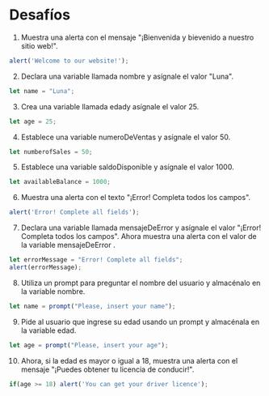 # Desafíos

1. Muestra una alerta con el mensaje "¡Bienvenida y bievenido a nuestro sitio web!".
```javascript
alert('Welcome to our website!');
```
2. Declara una variable llamada nombre y asígnale el valor "Luna".
```javascript
let name = "Luna";
```
3. Crea una variable llamada edady asígnale el valor 25.
```javascript
let age = 25;
```
4. Establece una variable numeroDeVentas y asígnale el valor 50.
```javascript
let numberofSales = 50;
```
5. Establece una variable saldoDisponible y asígnale el valor 1000.
```javascript
let availableBalance = 1000;
```
6. Muestra una alerta con el texto "¡Error! Completa todos los campos".
```javascript
alert('Error! Complete all fields');
```
7. Declara una variable llamada mensajeDeError y asígnale el valor "¡Error! Completa todos los campos". Ahora muestra una alerta con el valor de la variable mensajeDeError .
```javascript
let errorMessage = "Error! Complete all fields";
alert(errorMessage);
```
8. Utiliza un prompt para preguntar el nombre del usuario y almacénalo en la variable nombre.
```javascript
let name = prompt("Please, insert your name");
```
9. Pide al usuario que ingrese su edad usando un prompt y almacénala en la variable edad.
```javascript
let age = prompt("Please, insert your age");
```
10. Ahora, si la edad es mayor o igual a 18, muestra una alerta con el mensaje "¡Puedes obtener tu licencia de conducir!".
```javascript
if(age >= 18) alert('You can get your driver licence');
```